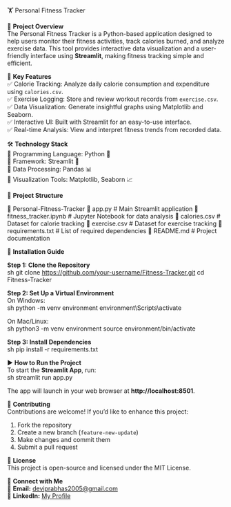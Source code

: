 🏋️ Personal Fitness Tracker  

 📌 **Project Overview**  
The Personal Fitness Tracker is a Python-based application designed to help users monitor their fitness activities, track calories burned, and analyze exercise data. This tool provides interactive data visualization and a user-friendly interface using **Streamlit**, making fitness tracking simple and efficient.  

🚀 **Key Features**  
✅ Calorie Tracking: Analyze daily calorie consumption and expenditure using `calories.csv`.  
✅ Exercise Logging: Store and review workout records from `exercise.csv`.  
✅ Data Visualization: Generate insightful graphs using Matplotlib and Seaborn.  
✅ Interactive UI: Built with Streamlit for an easy-to-use interface.  
✅ Real-time Analysis: View and interpret fitness trends from recorded data.  

🛠️ **Technology Stack**  
🔹 Programming Language: Python 🐍  
🔹 Framework: Streamlit 🎨  
🔹 Data Processing: Pandas 📊  
🔹 Visualization Tools: Matplotlib, Seaborn 📈  

📂 **Project Structure**  

📁 Personal-Fitness-Tracker
 📄 app.py                 # Main Streamlit application
 📄 fitness_tracker.ipynb   # Jupyter Notebook for data analysis
 📄 calories.csv            # Dataset for calorie tracking
 📄 exercise.csv            # Dataset for exercise tracking
 📄 requirements.txt        # List of required dependencies
 📄 README.md               # Project documentation

🔧 **Installation Guide**  

 **Step 1: Clone the Repository**  
sh
git clone https://github.com/your-username/Fitness-Tracker.git
cd Fitness-Tracker

 **Step 2: Set Up a Virtual Environment**  
 On Windows:  
sh
python -m venv environment
environment\Scripts\activate

 On Mac/Linux:  
sh
python3 -m venv environment
source environment/bin/activate

**Step 3: Install Dependencies**  
sh
pip install -r requirements.txt

▶️ **How to Run the Project**  
To start the **Streamlit App**, run:  
sh
streamlit run app.py

The app will launch in your web browser at **http://localhost:8501**.

🙌 **Contributing**  
Contributions are welcome! If you’d like to enhance this project:  
1. Fork the repository  
2. Create a new branch (`feature-new-update`)  
3. Make changes and commit them  
4. Submit a pull request

📝 **License**  
This project is open-source and licensed under the MIT License.  

 🔗 **Connect with Me**  
📧 **Email:** deviprabhas2005@gmail.com  
🔗 **LinkedIn:** [My Profile](https://www.linkedin.com/in/sdeviprabha/)  

